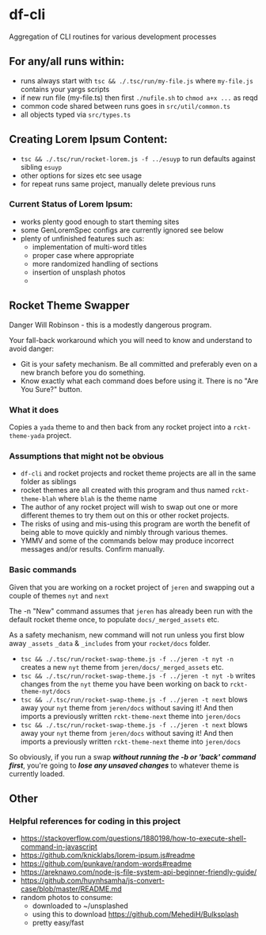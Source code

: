 # df-cli
Aggregation of CLI routines for various development processes

## For any/all runs within:

- runs always start with `tsc && ./.tsc/run/my-file.js` where `my-file.js` contains your yargs scripts
- if new run file (my-file.ts) then first `./nufile.sh` to `chmod a+x ...` as reqd
- common code shared between runs goes in `src/util/common.ts`
- all objects typed via `src/types.ts`

## Creating Lorem Ipsum Content:

- `tsc && ./.tsc/run/rocket-lorem.js -f ../esuyp` to run defaults against sibling `esuyp`
- other options for sizes etc see usage
- for repeat runs same project, manually delete previous runs

### Current Status of Lorem Ipsum:

- works plenty good enough to start theming sites
- some GenLoremSpec configs are currently ignored see below
- plenty of unfinished features such as:
   - implementation of multi-word titles
   - proper case where appropriate
   - more randomized handling of sections
   - insertion of unsplash photos
   - 

## Rocket Theme Swapper

Danger Will Robinson - this is a modestly dangerous program.

Your fall-back workaround which you will need to know and understand to avoid danger:

- Git is your safety mechanism. Be all committed and preferably even on a new branch before you do something.
- Know exactly what each command does before using it. There is no "Are You Sure?" button.

### What it does

Copies a `yada` theme to and then back from any rocket project into a `rckt-theme-yada` project.

### Assumptions that might not be obvious

- `df-cli` and rocket projects and rocket theme projects are all in the same folder as siblings
- rocket themes are all created with this program and thus named `rckt-theme-blah` where `blah` is the theme name
- The author of any rocket project will wish to swap out one or more different themes to try them out on this or other rocket projects.
- The risks of using and mis-using this program are worth the benefit of being able to move quickly and nimbly through various themes.
- YMMV and some of the commands below may produce incorrect messages and/or results. Confirm manually.

### Basic commands

Given that you are working on a rocket project of `jeren` and swapping out a couple of themes `nyt` and `next`

The -n "New" command assumes that `jeren` has already been run with the default rocket theme once, to populate `docs/_merged_assets` etc.

As a safety mechanism, new command will not run unless you first blow away `_assets` `_data` & `_includes` from your `rocket/docs` folder.

- `tsc && ./.tsc/run/rocket-swap-theme.js -f ../jeren -t nyt -n` creates a new `nyt` theme from `jeren/docs/_merged_assets` etc.
- `tsc && ./.tsc/run/rocket-swap-theme.js -f ../jeren -t nyt -b` writes changes from the `nyt` theme you have been working on back to  `rckt-theme-nyt/docs`
- `tsc && ./.tsc/run/rocket-swap-theme.js -f ../jeren -t next` blows away your `nyt` theme from `jeren/docs` without saving it! And then imports a previously written `rckt-theme-next` theme into `jeren/docs`
- `tsc && ./.tsc/run/rocket-swap-theme.js -f ../jeren -t next` blows away your `nyt` theme from `jeren/docs` without saving it! And then imports a previously written `rckt-theme-next` theme into `jeren/docs`

So obviously, if you run a swap _**without running the -b or 'back' command first**_, you're going to _**lose any unsaved changes**_ to whatever theme is currently loaded.

## Other

### Helpful references for coding in this project

- https://stackoverflow.com/questions/1880198/how-to-execute-shell-command-in-javascript
- https://github.com/knicklabs/lorem-ipsum.js#readme
- https://github.com/punkave/random-words#readme
- https://areknawo.com/node-js-file-system-api-beginner-friendly-guide/
- https://github.com/huynhsamha/js-convert-case/blob/master/README.md
- random photos to consume:
  - downloaded to ~/unsplashed
  - using this to download https://github.com/MehediH/Bulksplash
  - pretty easy/fast


